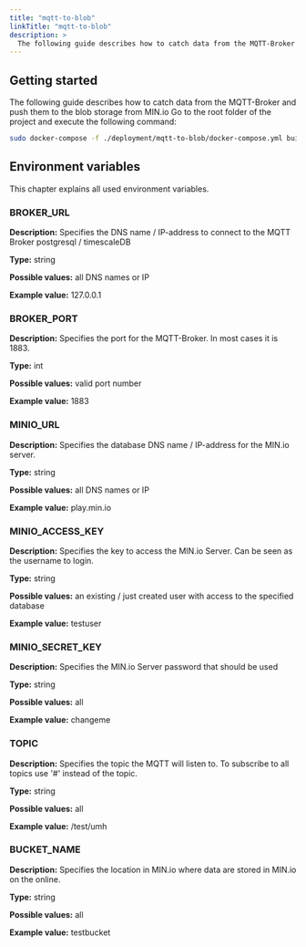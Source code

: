 ```yaml
---
title: "mqtt-to-blob"
linkTitle: "mqtt-to-blob"
description: >
  The following guide describes how to catch data from the MQTT-Broker and push them to the blob storage from MIN.io
---
```


## Getting started

The following guide describes how to catch data from the MQTT-Broker and push them to the blob storage from MIN.io
Go to the root folder of the project and execute the following command:

```bash
sudo docker-compose -f ./deployment/mqtt-to-blob/docker-compose.yml build && sudo docker-compose -f ./deployment/mqtt-to-blob/docker-compose.yml up 
```

## Environment variables

This chapter explains all used environment variables.

### BROKER_URL

**Description:** Specifies the DNS name / IP-address to connect to the MQTT Broker postgresql / timescaleDB 

**Type:** string

**Possible values:** all DNS names or IP 

**Example value:**  127.0.0.1

### BROKER_PORT

**Description:** Specifies the port for the MQTT-Broker. In most cases it is 1883. 

**Type:** int

**Possible values:** valid port number 

**Example value:** 1883

### MINIO_URL

**Description:** Specifies the database DNS name / IP-address for the MIN.io server. 

**Type:** string

**Possible values:** all DNS names or IP 

**Example value:**  play.min.io

### MINIO_ACCESS_KEY

**Description:** Specifies the key to access the MIN.io Server. Can be seen as the username to login.  

**Type:** string

**Possible values:** an existing / just created user with access to the specified database 

**Example value:**  testuser

### MINIO_SECRET_KEY

**Description:** Specifies the MIN.io Server password that should be used 

**Type:** string

**Possible values:** all

**Example value:**  changeme

### TOPIC

**Description:** Specifies the topic the MQTT will listen to. To subscribe to all topics use '#' instead of the topic. 

**Type:** string

**Possible values:** all

**Example value:**  /test/umh

### BUCKET_NAME

**Description:** Specifies the location in MIN.io where data are stored in MIN.io on the online.

**Type:** string

**Possible values:** all

**Example value:**  testbucket


